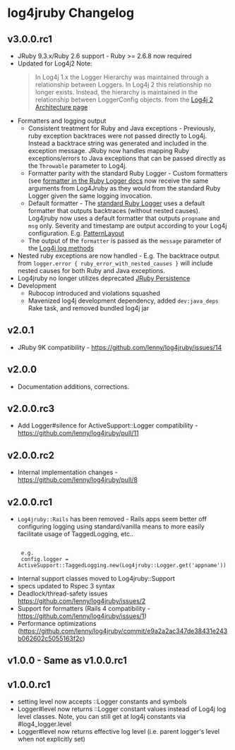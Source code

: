 # log4jruby Changelog

## v3.0.0.rc1

* JRuby 9.3.x/Ruby 2.6 support - Ruby >= 2.6.8 now required
* Updated for Log4j2
  Note:
  > In Log4j 1.x the Logger Hierarchy was maintained through a relationship between Loggers. 
    In Log4j 2 this relationship no longer exists. Instead, the hierarchy is maintained in the 
    relationship between LoggerConfig objects. 
  from the [Log4j 2 Architecture page](https://logging.apache.org/log4j/2.x/manual/architecture.html)
* Formatters and logging output
   * Consistent treatment for Ruby and Java exceptions - Previously, ruby exception backtraces were
  not passed directly to Log4j. Instead a backtrace string was generated and included in the exception
  message. JRuby now handles mapping Ruby exceptions/errors to Java exceptions that can be
  passed directly as the `Throwable` parameter to Log4j.
   * Formatter parity with the standard Ruby Logger - Custom formatters
     (see [formatter in the
      Ruby Logger docs](https://ruby-doc.org/stdlib-2.7.0/libdoc/logger/rdoc/Logger.html)
 now receive the same arguments from Log4Jruby as they would from the standard Ruby Logger
 given the same logging invocation.
   * Default formatter - The [standard Ruby Logger](https://ruby-doc.org/stdlib-2.7.0/libdoc/logger/rdoc/Logger.html)
     uses a default formatter that outputs backtraces (without nested causes). Log4jruby now uses
     a default formatter that outputs `progname` and `msg` only. Severity and timestamp are output
     according to your Log4j configuration. E.g. [PatternLayout](https://logging.apache.org/log4j/2.x/manual/layouts.html)
   * The output of the `formatter` is passed as the `message` parameter of the 
     [Log4j log methods](https://logging.apache.org/log4j/1.2/apidocs/org/apache/log4j/Category.html) 
* Nested ruby exceptions are now handled - E.g. The backtrace output from `logger.error { ruby_error_with_nested_causes }` will
  include nested causes for both Ruby and Java exceptions.
* Log4jruby no longer utilizes deprecated [JRuby Persistence](https://github.com/jruby/jruby/wiki/Persistence)
* Development
   * Rubocop introduced and violations squashed
   * Mavenized log4j development dependency, added `dev:java_deps` Rake task, and removed bundled log4j jar
   
## v2.0.1

* JRuby 9K compatibility - https://github.com/lenny/log4jruby/issues/14

## v2.0.0

* Documentation additions, corrections.

## v2.0.0.rc3

* Add Logger#silence for ActiveSupport::Logger compatibility - https://github.com/lenny/log4jruby/pull/11

## v2.0.0.rc2

* Internal implementation changes - https://github.com/lenny/log4jruby/pull/8

## v2.0.0.rc1

* ```Log4jruby::Rails``` has been removed - Rails apps seem better off configuring
  logging using standard/vanilla means to more easily facilitate usage of TaggedLogging, etc..
  ```

   e.g.
   config.logger = ActiveSupport::TaggedLogging.new(Log4jruby::Logger.get('appname'))
  ```
* Internal support classes moved to Log4jruby::Support
* specs updated to Rspec 3 syntax
* Deadlock/thread-safety issues https://github.com/lenny/log4jruby/issues/2
* Support for formatters (Rails 4 compatibility - https://github.com/lenny/log4jruby/issues/1)
* Performance optimizations (https://github.com/lenny/log4jruby/commit/e9a2a2ac347de38431e243b062602c5055163f2c)

## v1.0.0 - Same as v1.0.0.rc1

## v1.0.0.rc1

* setting level now accepts ::Logger constants and symbols
* Logger#level now returns ::Logger constant values instead of Log4j log level classes.
 Note, you can still get at log4j constants via #log4_logger.level
* Logger#level now returns effective log level (i.e. parent logger's level when not explicitly set)
